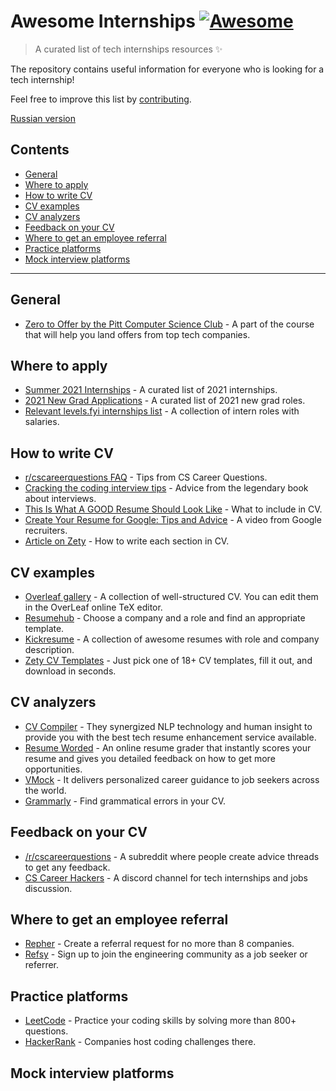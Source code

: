 # Awesome Internships [![Awesome](https://awesome.re/badge.svg)](https://awesome.re)

> A curated list of tech internships resources ✨

The repository contains useful information for everyone who is looking for a tech internship! 

Feel free to improve this list by [contributing](CONTRIBUTING.md).

[Russian version](README-RUSSIAN.md)

## Contents

- [General](#general)
- [Where to apply](#where-to-apply)
- [How to write CV](#how-to-write-cv)
- [CV examples](#cv-examples)
- [CV analyzers](#cv-analyzers)
- [Feedback on your CV](#feedback-on-your-cv)
- [Where to get an employee referral](#where-to-get-an-employee-referral)
- [Practice platforms](#practice-platforms)
- [Mock interview platforms](#mock-interview-platforms)

---

## General

- [Zero to Offer by the Pitt Computer Science Club](https://pittcs.wiki/zero-to-offer/) - A part of the course that will help you land offers from top tech companies.

## Where to apply

- [Summer 2021 Internships](https://github.com/Pitt-CSC/Summer2021-Internships) - A curated list of 2021 internships.
- [2021 New Grad Applications](https://github.com/Pitt-CSC/NewGrad-2021) - A curated list of 2021 new grad roles.
- [Relevant levels.fyi internships list](https://www.levels.fyi/internships/) - A collection of intern roles with salaries.


## How to write CV

- [r/cscareerquestions FAQ](https://www.reddit.com/r/cscareerquestions/wiki/faq_resumes) - Tips from CS Career Questions.
- [Cracking the coding interview tips](https://www.notion.so/lodthe/Cracking-the-coding-interview-tips-301b9b8df5bd422aa9dbf37604afe9e9) - Advice from the legendary book about interviews.
- [This Is What A GOOD Resume Should Look Like](https://www.careercup.com/resume) - What to include in CV.
- [Create Your Resume for Google: Tips and Advice](https://www.youtube.com/watch?v=BYUy1yvjHxE&feature=youtu.be) - A video from Google recruiters.
- [Article on Zety](https://zety.com/blog/computer-science-resume) - How to write each section in CV.

## CV examples

- [Overleaf gallery](https://ru.overleaf.com/gallery/tagged/cv) - A collection of well-structured CV. You can edit them in the OverLeaf online TeX editor.
- [Resumehub](https://resumehub.org) - Choose a company and a role and find an appropriate template.
- [Kickresume](https://www.kickresume.com/en/help-center/software-engineering-resume-samples) - A collection of awesome resumes with role and company description.
- [Zety CV Templates](https://zety.com/cv-templates) - Just pick one of 18+ CV templates, fill it out, and download in seconds.

## CV analyzers

- [CV Compiler](https://cvcompiler.com) - They synergized NLP technology and human insight to provide you with the best tech resume enhancement service available.
- [Resume Worded](https://resumeworded.com) - An online resume grader that instantly scores your resume and gives you detailed feedback on how to get more opportunities.
- [VMock](https://www.vmock.com) - It delivers personalized career guidance to job seekers across the world.
- [Grammarly](https://grammarly.com/) - Find grammatical errors in your CV.

## Feedback on your CV

- [/r/cscareerquestions](https://www.reddit.com/r/cscareerquestions) - A subreddit where people create advice threads to get any feedback.
- [CS Career Hackers](https://discord.gg/6EyEDKk) - A discord channel for tech internships and jobs discussion.

## Where to get an employee referral

- [Repher](https://repher.me) - Create a referral request for no more than 8 companies.
- [Refsy](https://refsy.io) - Sign up to join the engineering community as a job seeker or referrer.

## Practice platforms

- [LeetCode](https://leetcode.com) - Practice your coding skills by solving more than 800+ questions.
- [HackerRank](https://www.hackerrank.com) - Companies host coding challenges there.

## Mock interview platforms
